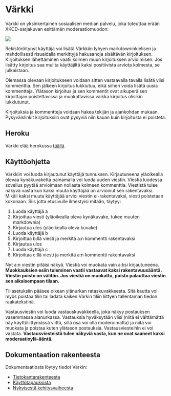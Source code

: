 # Värkki

Värkki on yksinkertainen sosiaalisen median palvelu, joka toteuttaa erään XKCD-sarjakuvan esittämän moderaatiomuodon:

![](https://imgs.xkcd.com/comics/constructive.png)

Rekistöröitynyt käyttäjä voi lisätä Värkkiin lyhyen markdowninkielisen ja mahdollisesti risuaidalla merkittyjä hakusanoja sisältävän kirjoituksen. Kirjoituksen lähettäminen vaatii kolmen muun kirjoituksen arvioimisen. Jos lisätty kirjoitus saa muilta käyttäjiltä kaksi positiivista arviota kolmesta, se julkaistaan.

Olemassa olevaan kirjoitukseen voidaan sitten vastaavalla tavalla lisätä viisi kommenttia. Sen jälkeen kirjoitus lukkiutuu, eikä siihen voida lisätä uusia kommentteja. Ylätason kirjoitus ja sen kommentit ovat alkuperäisen kirjoittajan poistettavissa ja muokattavissa vaikka kirjoitus olisikin lukkiutunut.

Kirjoituksia ja kommentteja voidaan hakea tekijän ja ajankohdan mukaan. Pysyväislinkit kirjoituksiin ovat pysyviä niin kauan kuin kirjoitusta ei poisteta.

## Heroku

Värkki elää herokussa [täällä](https://varkki.herokuapp.com/login).

## Käyttöohjetta

Värkkiin voi luoda kirjautunut käyttäjä tunnuksen. Kirjautuneena yläoikealla olevaa kynäkuvaketta painamalla voi luoda uuden viestin. Viestiä luodessa sovellus pyytää arvioimaan nollasta kolmeen kommenttia. Viestistä tulee näkyvä vasta kun kaksi muuta käyttäjää on arvioinut sen rakentavaksi. Mikäli kaksi muuta käyttäjää arvioi viestin ei-rakentavaksi, viesti poistetaan kokonaan. Siis jotta etusivulle ilmestyisi mitään, täytyy:

1. Luoda käyttäjä a
2. Kirjoittaa viesti (yläoikealla oleva kynäkuvake, tukee muuten markdownia)
3. Kirjautua ulos (yläoikealla oleva kuvake)
3. Luoda käyttäjä b
4. Kirjoittaa b:llä viesti ja merkitä a:n kommentti rakentavaksi
5. Kirjautua ulos
6. Luoda käyttäjä c
7. Kirjoittaa c:llä viesti ja merkitä a:n kommentti rakentavaksi

Nyt a:n viestin pitäisi näkyä. Viestiä voi muokata vain a:ksi kirjautuneena. __Muokkauksien esiin tuleminen vaatii vastaavat kaksi rakentavuusääntä. Viestin poisto on välitön. Jos viestiä on muokattu, poisto palauttaa viestin sen aikaisempaan tilaan.__

Tiliasetuksiin pääsee oikean ylänurkan rataskuvakkeesta. Sitä kautta voi myös poistaa tilin tai ladata kaiken Värkin tiliin liittyen tallentaman tiedon raakatekstinä.

Vastausviestin voi luoda vastauskuvakkeella, joka näkyy postauksen vasemmassa alanurkassa. Vastauksia hyväksytään viisi (niitä ei välttämättä näy käyttöliittymässä viittä, sillä osa voi olla moderoimatta) ja niitä voi muokata ja poistaa kuten ylätason postauksia. Vastausviesteihin ei voi vastata. __Vastausviesteistä tulee näkyviä vasta, kun ne ovat saaneet kaksi moderaatioylä-ääntä.__

## Dokumentaation rakenteesta

Dokumentaatiosta löytyy tiedot Värkin:

* [Tietokantarakenteesta](documentation/db.md)
* [Käyttötapauksista](documentation/usecases.md)
* [Nykyisestä kehitysvaiheesta](documentation/status.md)

